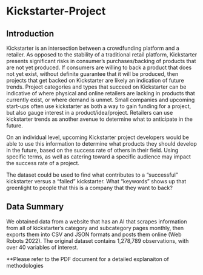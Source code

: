 # Kickstarter-Project
## Introduction
Kickstarter is an intersection between a crowdfunding platform and a retailer. As opposed to the stability of a traditional retail platform, Kickstarter presents significant risks in consumer’s purchases/backing of products that are not yet produced. If consumers are willing to back a product that does not yet exist, without definite guarantee that it will be produced, then projects that get backed on Kickstarter are likely an indication of future trends. Project categories and types that succeed on Kickstarter can be indicative of where physical and online retailers are lacking in products that currently exist, or where demand is unmet. Small companies and upcoming start-ups often use kickstarter as both a way to gain funding for a project, but also gauge interest in a product/idea/project. Retailers can use kickstarter trends as another avenue to determine what to anticipate in the future.  

On an individual level, upcoming Kickstarter project developers would be able to use this information to determine what products they should develop in the future, based on the success rate of others in their field. Using specific terms, as well as catering toward a specific audience may impact the success rate of a project.  

The dataset could be used to find what contributes to a “successful” kickstarter versus a “failed” kickstarter. What “keywords” shows up that greenlight to people that this is a company that they want to back? 

## Data Summary
We obtained data from a website that has an AI that scrapes information from all of kickstarter’s category and subcategory pages monthly, then exports them into CSV and JSON formats and posts them online (Web Robots 2022). The original dataset contains 1,278,789 observations, with over 40 variables of interest. 

**Please refer to the PDF document for a detailed explanaiton of methodologies
